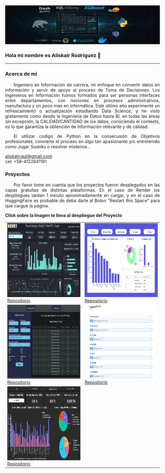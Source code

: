 <img src="assets/banner_final.png" alt="Banner"> <br>

### Hola mi nombre es Aliskair Rodríguez 👋

---

### Acerca de mi

<p style="text-align: justify; text-indent: 2em;">
Ingeniero en Información de carrera, mi enfoque en convertir datos en información y servir de apoyo al proceso de Toma de Decisiones. Los Ingenieros en Información fuímos formados para ser personas  interfaces entre departamentos, con nociones en procesos administrativos, manufactura y un poco mas en informática. Este último año experimenté un refrescamiento o actualización estudiando Data Science, y he visto gratamente como desde la Ingeniería de Datos hasta BI, en todas las áreas sin excepción, la CALIDAD/CANTIDAD de los datos, conociendo el contexto, es lo que garantiza la obtención de Información relevante y de calidad.
</p>
<p style="text-align: justify; text-indent: 2em;">
El utilizar codigo de Python en la consecusión de Objetivos profesionales, convierte el proceso en algo tan apasionante y/o entretenido como Jugar Sudoku o resolver misterios...
</p>

aliskairraul@gmail.com<br>
cel: +58-4122841181

### Proyectos

<p style="text-align: justify; text-indent: 2em;">
Por favor tome en cuenta que los proyectos fueron desplegados en las capas gratuitas de distintas plataformas.  En el caso de Render los despliegues tardan 1 minuto aproximadamente en cargar, y en el caso de HuggingFace es probable de deba darle al Boton "Restart this Space" para que cargue la página.
</p>

**Click sobre la Imagen te lleva al despliegue del Proyecto**

<table>
  <tr>
    <td>
      <a href="http://aliskairraul.pythonanywhere.com/" target="_blank">
        <img src="assets/henry-mod_4.png" alt="Proyecto Mod 4" style="width:480px;height:240px;">
      </a>
      <br>
      <a href="https://github.com/aliskairraul/Bootcamp-Henry-Proyecto-Mod-4.git">Repositorio</a>
    </td>
    <td>
      <a href="https://huggingface.co/spaces/aliskairraul/aliskairraul-modulo-5" target="_blank">
        <img src="assets/henry-mod_5.png" alt="Proyecto Mod 5" style="width:480px;height:240px;">
      </a>
      <br>
      <a href="https://github.com/aliskairraul/Bootcamp-Henry-Proyecto-Mod_5.git">Repositorio</a>
    </td>
  </tr>
  <tr>
    <td>
      <a href="https://aliskairraul-mod-6.onrender.com/" target="_blank">
        <img src="assets/henry-mod_6.png" alt="Proyecto Mod 6" style="width:480px;height:240px;">
      </a>
      <br>
      <a href="https://github.com/aliskairraul/Bootcamp-Henry-Proyecto-Mod_6.git">Repositorio</a>
    </td>
    <td>
      <a href="https://primeraapirender.onrender.com/docs" target="_blank">
        <img src="assets/henry-lab_1.png" alt="Proyecto Lab 1" style="width:480px;height:240px;">
      </a>
      <br>
      <a href="https://github.com/aliskairraul/Bootcamp-Henry-Proyecto-Lab_1">Repositorio</a>
    </td>
  </tr>
  <tr>
    <td>
      <a href="https://huggingface.co/spaces/raulstudent/labs_2" target="_blank">
        <img src="assets/henry-lab_2.png" alt="Proyecto Lab 2" style="width:480px;height:240px;">
      </a>
      <br>
      <a href="https://github.com/aliskairraul/Bootcamp-Henry-Proyecto-Lab_2.git">Repositorio</a>
    </td>
  </tr>
</table>

<!--
**aliskairraul/aliskairraul** is a ✨ _special_ ✨ repository because its `README.md` (this file) appears on your GitHub profile.

Here are some ideas to get you started:

- 🔭 I’m currently working on ...
- 🌱 I’m currently learning ...
- 👯 I’m looking to collaborate on ...
- 🤔 I’m looking for help with ...
- 💬 Ask me about ...
- 📫 How to reach me: ...
- 😄 Pronouns: ...
- ⚡ Fun fact: ...
-    good luck
-->
